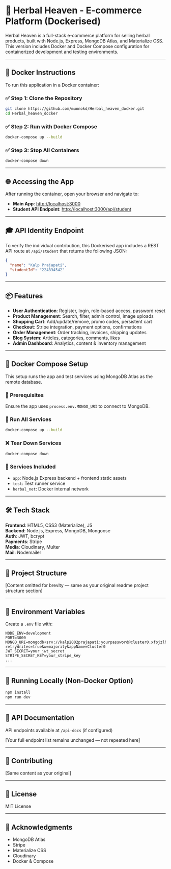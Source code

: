 # 🌿 Herbal Heaven - E-commerce Platform (Dockerised)

Herbal Heaven is a full-stack e-commerce platform for selling herbal products, built with Node.js, Express, MongoDB Atlas, and Materialize CSS. This version includes Docker and Docker Compose configuration for containerized development and testing environments.

---

## 🐳 Docker Instructions

To run this application in a Docker container:

### ✅ Step 1: Clone the Repository

```bash
git clone https://github.com/munnokd/Herbal_heaven_docker.git
cd Herbal_heaven_docker
```

### ✅ Step 2: Run with Docker Compose

```bash
docker-compose up --build
```

### ✅ Step 3: Stop All Containers

```bash
docker-compose down
```

---

## 🌐 Accessing the App

After running the container, open your browser and navigate to:

- **Main App**: [http://localhost:3000](http://localhost:3000)
- **Student API Endpoint**: [http://localhost:3000/api/student](http://localhost:3000/api/student)

---

## 🎓 API Identity Endpoint

To verify the individual contribution, this Dockerised app includes a REST API route at `/api/student` that returns the following JSON:

```json
{
  "name": "Kalp Prajapati",
  "studentId": "224834542"
}
```

---

## 📦 Features

- **User Authentication**: Register, login, role-based access, password reset
- **Product Management**: Search, filter, admin control, image uploads
- **Shopping Cart**: Add/update/remove, promo codes, persistent cart
- **Checkout**: Stripe integration, payment options, confirmations
- **Order Management**: Order tracking, invoices, shipping updates
- **Blog System**: Articles, categories, comments, likes
- **Admin Dashboard**: Analytics, content & inventory management

---

## 🧱 Docker Compose Setup

This setup runs the app and test services using MongoDB Atlas as the remote database.

### 🔧 Prerequisites

Ensure the app uses `process.env.MONGO_URI` to connect to MongoDB.

### 🔧 Run All Services

```bash
docker-compose up --build
```

### ❌ Tear Down Services

```bash
docker-compose down
```

### 📡 Services Included

- `app`: Node.js Express backend + frontend static assets
- `test`: Test runner service
- `herbal_net`: Docker internal network

---

## 🛠 Tech Stack

**Frontend**: HTML5, CSS3 (Materialize), JS  
**Backend**: Node.js, Express, MongoDB, Mongoose  
**Auth**: JWT, bcrypt  
**Payments**: Stripe  
**Media**: Cloudinary, Multer  
**Mail**: Nodemailer  

---

## 📁 Project Structure

[Content omitted for brevity — same as your original readme project structure section]

---

## 🔐 Environment Variables

Create a `.env` file with:
```
NODE_ENV=development
PORT=3000
MONGO_URI=mongodb+srv://kalp2002prajapati:yourpassword@cluster0.xfojzlh.mongodb.net/?retryWrites=true&w=majority&appName=Cluster0
JWT_SECRET=your_jwt_secret
STRIPE_SECRET_KEY=your_stripe_key
...
```

---

## 🚀 Running Locally (Non-Docker Option)

```bash
npm install
npm run dev
```

---

## 🧪 API Documentation

API endpoints available at `/api-docs` (if configured)

[Your full endpoint list remains unchanged — not repeated here]

---

## 🤝 Contributing

[Same content as your original]

---

## 📜 License

MIT License

---

## 🙏 Acknowledgments

- MongoDB Atlas
- Stripe
- Materialize CSS
- Cloudinary
- Docker & Compose
